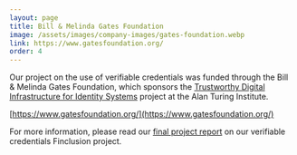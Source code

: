 ```yaml
---
layout: page
title: Bill & Melinda Gates Foundation
image: /assets/images/company-images/gates-foundation.webp
link: https://www.gatesfoundation.org/
order: 4
---
```

Our project on the use of verifiable credentials was funded through the Bill & Melinda
Gates Foundation, which sponsors the [Trustworthy Digital Infrastructure for Identity 
Systems](https://www.turing.ac.uk/research/research-projects/trustworthy-digital-infrastructure-identity-systems)
project at the Alan Turing Institute.

[https://www.gatesfoundation.org/](https://www.gatesfoundation.org/)

For more information, please read our [final project report](/assets/pdf/D6_Finclusion_final_report.pdf)
on our verifiable credentials Finclusion project.  
